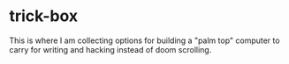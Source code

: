 # trick-box
This is where I am collecting options for building a "palm top" computer to carry for writing and hacking instead of doom scrolling.
